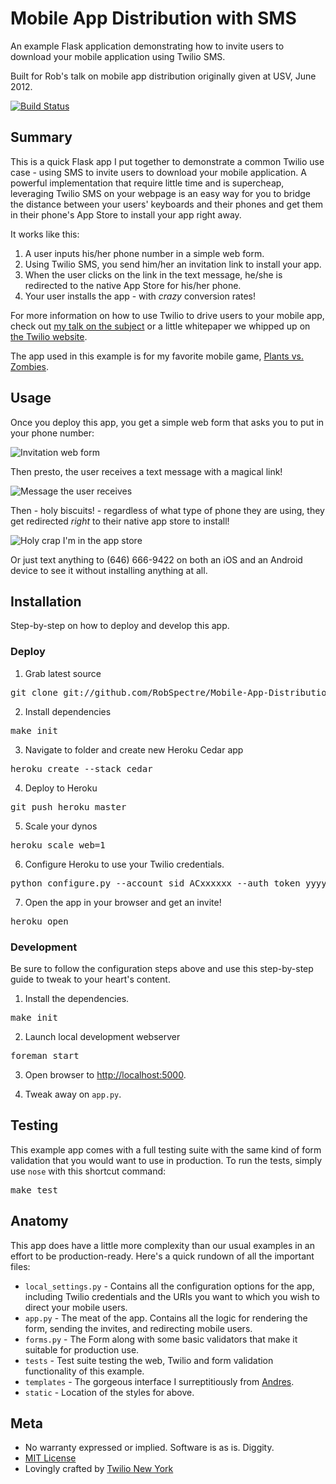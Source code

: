 # Mobile App Distribution with SMS 

An example Flask application demonstrating how to invite users to download your
mobile application using Twilio SMS.

Built for Rob's talk on mobile app distribution originally given at USV, June
2012.

[![Build
Status](https://secure.travis-ci.org/RobSpectre/Mobile-App-Distribution-with-SMS.png?branch=master)](http://travis-ci.org/RobSpectre/Mobile-App-Distribution-with-SMS)

## Summary

This is a quick Flask app I put together to demonstrate a common Twilio use
case - using SMS to invite users to download your mobile application.  A
powerful implementation that require little time and is supercheap, leveraging
Twilio SMS on your webpage is an easy way for you to bridge the distance between
your users' keyboards and their phones and get them in their phone's App Store
to install your app right away.

It works like this:

1. A user inputs his/her phone number in a simple web form.
1. Using Twilio SMS, you send him/her an invitation link to install your app.
1. When the user clicks on the link in the text message, he/she is redirected to
   the native App Store for his/her phone.
1. Your user installs the app - with *crazy* conversion rates!

For more information on how to use Twilio to drive users to your mobile app,
check out [my talk on the
subject](https://github.com/RobSpectre/Talks/tree/master/Mobile%20App%20Distribution%20via%20SMS)
or a little whitepaper we whipped up on
[the Twilio website](http://www.twilio.com/solutions/mobile-app-distribution).

The app used in this example is for my favorite mobile game, [Plants vs.
Zombies](http://www.popcap.com/games/plants-vs-zombies/pc).


## Usage

Once you deploy this app, you get a simple web form that asks you to put in your
phone number:

![Invitation web 
form](https://raw.github.com/RobSpectre/Mobile-App-Distribution-with-SMS/master/static/images/screenshot0.png)

Then presto, the user receives a text message with a magical link!

![Message the user
receives](https://raw.github.com/RobSpectre/Mobile-App-Distribution-with-SMS/master/static/images/screenshot1.png)

Then - holy biscuits! - regardless of what type of phone they are using, they
get redirected *right* to their native app store to install!

![Holy crap I'm in the
app store](https://raw.github.com/RobSpectre/Mobile-App-Distribution-with-SMS/master/static/images/screenshot2.png)

Or just text anything to (646) 666-9422 on both an iOS and an Android device to see it
without installing anything at all.


## Installation

Step-by-step on how to deploy and develop this app.

### Deploy 

1) Grab latest source
<pre>
git clone git://github.com/RobSpectre/Mobile-App-Distribution-with-SMS.git 
</pre>

2) Install dependencies
<pre>
make init
</pre>

3) Navigate to folder and create new Heroku Cedar app
<pre>
heroku create --stack cedar
</pre>

4) Deploy to Heroku
<pre>
git push heroku master
</pre>

5) Scale your dynos
<pre>
heroku scale web=1
</pre>

6) Configure Heroku to use your Twilio credentials.
<pre>
python configure.py --account_sid ACxxxxxx --auth_token yyyyyyy
</pre>

7) Open the app in your browser and get an invite!
<pre>
heroku open
</pre> 


### Development

Be sure to follow the configuration steps above and use this step-by-step
guide to tweak to your heart's content.

1) Install the dependencies.
<pre>
make init
</pre>

2) Launch local development webserver
<pre>
foreman start
</pre>

3) Open browser to [http://localhost:5000](http://localhost:5000).

4) Tweak away on `app.py`.


## Testing

This example app comes with a full testing suite with the same kind of form
validation that you would want to use in production.  To run the tests, simply
use `nose` with this shortcut command:

<pre>
make test
</pre>


## Anatomy

This app does have a little more complexity than our usual examples in an effort
to be production-ready.  Here's a quick rundown of all the important files:

* `local_settings.py` - Contains all the configuration options for the app,
  including Twilio credentials and the URIs you want to which you wish to direct
  your mobile users.
* `app.py` - The meat of the app.  Contains all the logic for rendering the
  form, sending the invites, and redirecting mobile users.
* `forms.py` - The Form along with some basic validators that make it suitable
  for production use.
* `tests` - Test suite testing the web, Twilio and form validation functionality
  of this example.
* `templates` - The gorgeous interface I surreptitiously from
  [Andres](http://twitter.com/enborra).
* `static` - Location of the styles for above.


## Meta 

* No warranty expressed or implied.  Software is as is. Diggity.
* [MIT License](http://www.opensource.org/licenses/mit-license.html)
* Lovingly crafted by [Twilio New
 York](http://www.meetup.com/Twilio/New-York-NY/) 
